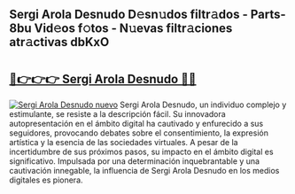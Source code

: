 ## Sergi Arola Desnudo D𝚎sn𝚞dos filtr𝚊dos - Parts-8bu Vid𝚎os f𝚘tos - N𝚞evas filtr𝚊ciones atr𝚊ctivas dbKxO

# <h2><a href="http://mb02f1.tromn.icu/?c=Sergi+Arola+Desnudo">🔗👉👉👉 Sergi Arola Desnudo 🔗🔗</a></h2>

[![Sergi Arola Desnudo nuevo](https://i.imgur.com/pEAQMta.gif)](http://mb02f1.tromn.icu/?c=Sergi+Arola+Desnudo)
Sergi Arola Desnudo, un individuo complejo y estimulante, se resiste a la descripción fácil. Su innovadora autopresentación en el ámbito digital ha cautivado y enfurecido a sus seguidores, provocando debates sobre el consentimiento, la expresión artística y la esencia de las sociedades virtuales. A pesar de la incertidumbre de sus próximos pasos, su impacto en el ámbito digital es significativo. Impulsada por una determinación inquebrantable y una cautivación innegable, la influencia de Sergi Arola Desnudo en los medios digitales es pionera.
